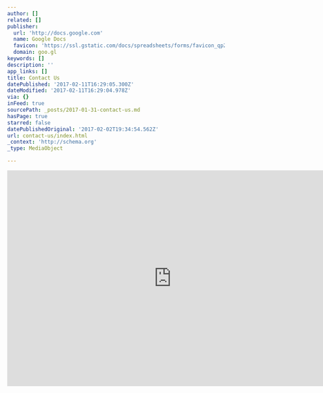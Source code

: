 ```yaml
---
author: []
related: []
publisher:
  url: 'http://docs.google.com'
  name: Google Docs
  favicon: 'https://ssl.gstatic.com/docs/spreadsheets/forms/favicon_qp2.png'
  domain: goo.gl
keywords: []
description: ''
app_links: []
title: Contact Us
datePublished: '2017-02-11T16:29:05.300Z'
dateModified: '2017-02-11T16:29:04.978Z'
via: {}
inFeed: true
sourcePath: _posts/2017-01-31-contact-us.md
hasPage: true
starred: false
datePublishedOriginal: '2017-02-02T19:34:54.562Z'
url: contact-us/index.html
_context: 'http://schema.org'
_type: MediaObject

---
```

<iframe src="https://cdn.embedly.com/widgets/media.html?src=https%3A%2F%2Fdocs.google.com%2Fforms%2Fd%2Fe%2F1FAIpQLScqN5rE7ctwjs6HNeShRX4GFZFXUkUBf4AssAVvkkQWJS6i-g%2Fviewform%3Fembedded%3Dtrue&amp;url=https%3A%2F%2Fdocs.google.com%2Fforms%2Fd%2Fe%2F1FAIpQLScqN5rE7ctwjs6HNeShRX4GFZFXUkUBf4AssAVvkkQWJS6i-g%2Fclosedform&amp;image=https%3A%2F%2Flh6.googleusercontent.com%2F6b_AFUcgIgtRUtvdq6LFfCaWKj6JAyQbjyahIODilj4da_7LBUQdr20nV5i-RS9Pnzc%3Dw1200-h630-p&amp;key=b7d04c9b404c499eba89ee7072e1c4f7&amp;type=text%2Fhtml&amp;schema=google" width="760" height="500" scrolling="no" frameborder="0" allowfullscreen="" style=""></iframe>